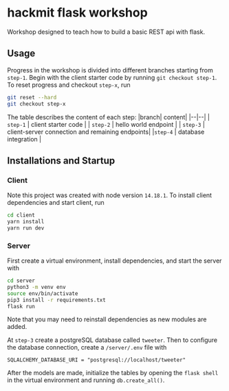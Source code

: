 # hackmit flask workshop
Workshop designed to teach how to build a basic REST api with flask.

## Usage
Progress in the workshop is divided into different branches starting from `step-1`. Begin with the client starter code by running `git checkout step-1`. To reset progress and checkout `step-x`, run 
```bash
git reset --hard
git checkout step-x
```	
The table describes the content of each step:
|branch| content|
|--|--|
| `step-1` | client starter code |
| `step-2` | hello world endpoint |
| `step-3` | client-server connection and remaining endpoints|
|`step-4` | database integration |

## Installations and Startup

### Client
Note this project was created with node version `14.18.1`.
To install client dependencies and start client, run
```bash
cd client
yarn install
yarn run dev
```

### Server
First create a virtual environment, install dependencies, and start the server with 
```bash
cd server
python3 -m venv env
source env/bin/activate
pip3 install -r requirements.txt
flask run
```
Note that you may need to reinstall dependencies as new modules are added. 

At `step-3` create a postgreSQL database called `tweeter`. Then to configure the database connection, create a `/server/.env` file with 
```
SQLALCHEMY_DATABASE_URI = "postgresql://localhost/tweeter"
```
After the models are made, initialize the tables by opening the `flask shell` in the virtual environment and running `db.create_all()`. 
